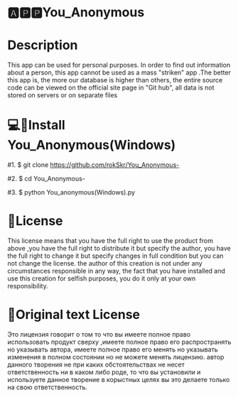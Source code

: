 # 🅰🅿🅿You_Anonymous
# Description
This app can be used for personal purposes. In order to find out information about a person, this app cannot be used as a mass "striken" app .The better this app is, the more our database is higher than others, the entire source code can be viewed on the official site page in "Git hub", all data is not stored on servers or on separate files


# 💻💾Install You_Anonymous(Windows)

#1. $ git clone https://github.com/rokSkr/You_Anonymous-

#2. $ cd You_Anonymous-

#3. $ python You_anonymous(Windows).py

# 📃License
This license means that you have the full right to use the product from above ,you have the full right to distribute it but specify the author, you have the full right to change it but specify changes in full condition but you can not change the license. the author of this creation is not under any circumstances responsible in any way, the fact that you have installed and use this creation for selfish purposes, you do it only at your own responsibility.
# 📜Original text License
Это лицензия говорит о том то что вы имеете полное право использовать продукт сверху ,имеете полное право его распространять но указывать автора, имеете полное право его менять но указывать изменения в полном состоянии но не можете менять лицензию. автор данного творения не при каких обстоятельствах не несет ответственность ни в каком либо роде, то что вы установили и используете данное творение в корыстных целях вы это делаете только на свою ответственность.  
